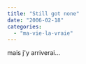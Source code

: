 ```yaml
---
title: "Still got none"
date: "2006-02-18"
categories: 
  - "ma-vie-la-vraie"
---
```


  
mais j'y arriverai...
